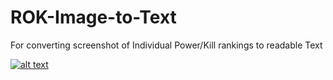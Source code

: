 # ROK-Image-to-Text
For converting screenshot of Individual Power/Kill rankings to readable Text

<!-- display the social media buttons in your README -->
[![alt text][1.1]][1]
<!-- links to social media icons -->
<!-- no need to change these -->
<!-- icons with padding -->
[1.1]: https://colab.research.google.com/assets/colab-badge.svg 
<!-- links to your social media accounts -->
[1]: https://colab.research.google.com/drive/1WfL9M6CpGqCweP5cPiaJr5QLW4oRdsdc#scrollTo=tPNHCxREV3TC/
<!-- Please don't remove this: Grab your social icons from https://github.com/carlsednaoui/gitsocial -->


